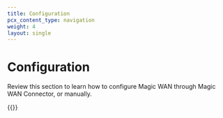 ```yaml
---
title: Configuration
pcx_content_type: navigation
weight: 4
layout: single
---
```


# Configuration

Review this section to learn how to configure Magic WAN through Magic WAN Connector, or manually.

{{<directory-listing>}}